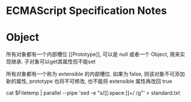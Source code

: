 ECMAScript Specification Notes
===============================


# Object

所有对象都有一个内部槽位 [[Prototype]], 可以是 null 或者一个 Object, 用来实现继承. 子对象可以get其属性但不能set

所有对象都有一个称为 extensible 的内部槽位. 如果为 false, 则该对象不可添加新的属性, prototype 也将不可修改, 也不能将 extensible 属性再改回 true

cat $Filetemp | parallel --pipe 'sed -e "s/[[:space:]]\+/ /g"' > standard.txt
